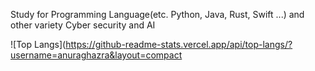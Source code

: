 Study for Programming Language(etc. Python, Java, Rust, Swift ...) 
and other variety Cyber security and AI

![Top Langs](https://github-readme-stats.vercel.app/api/top-langs/?username=anuraghazra&layout=compact
